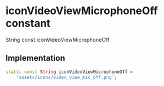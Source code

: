 


# iconVideoViewMicrophoneOff constant







String const iconVideoViewMicrophoneOff
  







## Implementation

```dart
static const String iconVideoViewMicrophoneOff =
    'assets/icons/video_view_mic_off.png';
```








